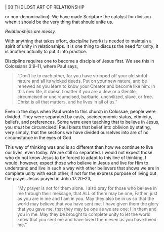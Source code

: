 | 90 THE LOST ART OF RELATIONSHIP

or non-denomination). We have made Scripture the catalyst for division when
it should be the very thing that should unite us.

_Relationships are messy._

With anything that takes effort, _discipline_ (work) is needed to maintain a
spirit of unity in relationships. It is one thing to discuss the need for unity; it is
another actually to put it into practice.

Discipline requires one to become a disciple of Jesus first. We see this in
Colossians 3:9–11, where Paul says,

> “Don’t lie to each other, for you have stripped off your old
> sinful nature and all its wicked deeds. Put on your new nature,
> and be renewed as you learn to know your Creator and
> become like him. In this new life, it doesn’t matter if you are
> a Jew or a Gentile, circumcised or uncircumcised, barbaric,
> uncivilized, slave, or free. Christ is all that matters, and he
> lives in all of us.”

Even in the days when Paul wrote to this church in Colossae, people were
divided. They were separated by casts, socioeconomic status, ethnicity, beliefs,
and preferences. Some were even teaching that to believe in Jesus, you _must_ be
circumcised. Paul blasts that belief into oblivion by stating, very simply, that
the sections we have divided ourselves into are of no circumstance in the eyes
of God.

This way of thinking was and is so different than how we continue to
live our lives, even today. We are still so separated. I would not expect those
who do not know Jesus to be forced to adapt to this line of thinking. I would,
however, expect those who believe in Jesus and live for Him to understand and
live in such a way with other believers that shows we are in complete unity
with each other, if not for the express purpose of living out the prayer Jesus
prayed in John 17:20–23,

> “My prayer is not for them alone. I also pray for those who
> believe in me through their message, that ALL of them may be
> one, Father, just as you are in me and I am in you. May they
> also be in us so that the world may believe that you have sent
> me. I have given them the glory that you gave me, that they
> may be one as we are one: I in them and you in me. May they
> be brought to complete unity to let the world know that you
> sent me and have loved them even as you have loved me.”